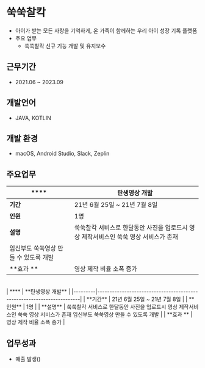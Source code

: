 # 쑥쑥찰칵
- 아이가 받는 모든 사랑을 기억하게, 온 가족이 함께하는 우리 아이 성장 기록 플랫폼
- 주요 업무
  - 쑥쑥찰칵 신규 기능 개발 및 유지보수

## 근무기간
- 2021.06 ~ 2023.09

## 개발언어
- JAVA, KOTLIN

## 개발 환경
- macOS, Android Studio, Slack, Zeplin

## 주요업무
| ****    | **탄생영상 개발**                                                           |
|---------|-----------------------------------------------------------------------|
| **기간**  | 21년 6월 25일 ~ 21년 7월 8일                                                |
| **인원**  | 1명                                                                    |
| **설명**  | 쑥쑥찰칵 서비스로 한달동안 사진을 업로드시 영상 제작서비스인 쑥쑥 영상 서비스가 존재
임신부도 쑥쑥영상 만들 수 있도록 개발 |
| **효과 ** | 영상 제작 비율 소폭 증가                                                        |
<br/>
| ****    | **탄생영상 개발**                                                           |
|---------|-----------------------------------------------------------------------|
| **기간**  | 21년 6월 25일 ~ 21년 7월 8일                                                |
| **인원**  | 1명                                                                    |
| **설명**  | 쑥쑥찰칵 서비스로 한달동안 사진을 업로드시 영상 제작서비스인 쑥쑥 영상 서비스가 존재
임신부도 쑥쑥영상 만들 수 있도록 개발 |
| **효과 ** | 영상 제작 비율 소폭 증가                                                        |


## 업무성과
 - 매출 발생()
